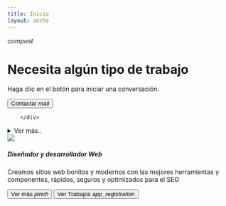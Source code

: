 ```yaml
---
title: Inicio
layout: ancho
---
```

   <div class="large-space"></div>
   <div class="large-space"></div>

<div class="center-align">
          <i class="extra">compost</i>
          <h1 class="center-align">Necesita algún tipo de trabajo</h1>
          <p>Haga clic en el botón para iniciar una conversación.</p>
          <div class="space"></div>
          <nav class="center-align">
              <button data-ui="#dialog-modal">Contactar   <i>mail</i></button>
          </nav>
  
        </div>
<article>
  <details>
  <summary class="blue-text">Ver más..</summary>
<article>
  <h2 class="center-align"><strong>Diseño y Desarrollo Web:</strong></h2>
   <div class="fill medium-height middle-align center-align padding">
     <div class="center-align">
      <i class="extra">terminal</i>
          <h5 class="center-align">Somos expertos en diseño y desarrollo web</h5>
  <p>"Nuestra pasión es convertir tus ideas en sitios web impresionantes y funcionales. En <b>webgae</b>, combinamos creatividad y tecnología para crear experiencias en línea excepcionales. Nuestro equipo altamente calificado trabaja en estrecha colaboración contigo para diseñar sitios web a medida que reflejen la esencia de tu marca y cumplan con tus objetivos comerciales.</p>
    </div>
      </div>
  <div class="space"></div>
 <div class="primary medium-height middle-align center-align padding"> 
    <div class="center-align">
     <i class="extra">all_inbox</i>
          <h5 class="center-align">Ofrecemos soluciones de diseño web responsivo</h5>
  <p>Lo que significa que tu sitio se verá y funcionará perfectamente en todos los dispositivos, desde teléfonos móviles hasta computadoras de escritorio. Además, optimizamos cada aspecto de tu sitio para garantizar una velocidad de carga rápida y una experiencia de usuario óptima.</p>
  </div>
   </div>
  <div class="space"></div>
 <div class="fill medium-height middle-align center-align padding">
    <div class="center-align">
        <i class="extra">build</i>
          <h5 class="center-align">Webgae soluciones </h5>
  <p><b>En Webgae</b>, comprendemos la importancia del SEO. Por eso, nuestros sitios web están diseñados teniendo en cuenta las mejores prácticas de optimización para motores de búsqueda. Esto significa que tu sitio estará listo para destacar en los resultados de búsqueda, atrayendo más tráfico orgánico y clientes potenciales.</p>
     </div> 
   </div>
  <div class="space"></div>
   <div class="primary medium-height middle-align center-align padding"> 
      <div class="center-align">
         <i class="extra">record_voice_over </i>
          <h5 class="center-align"> Estamos aquí para ayudarte </h5>
Ya sea que necesites un nuevo sitio web desde cero, una actualización de tu sitio existente o servicios de desarrollo web personalizados, estamos aquí para ayudarte. Contáctanos hoy mismo para llevar tu presencia en línea al siguiente nivel y lograr el éxito en la web."
   </div>  
     </div>
   </article>
</details>
</article>
   <div class="large-space"></div>
<article class="no-padding">
      <div class="grid no-space">
        <div class="s12 m12 l6 round">
      <img class="responsive large" src="https://blogger.googleusercontent.com/img/a/AVvXsEhwa28EUJFeE8FsrxtZ5A1qsqY6b7VHF1zsNHnKEhVLiafthN0Yc8u5DBI3cjnfOaSmWEwpCn-Dle4KjSfR_mdz7KlWM9Oz3rYQzFWA7W3LuyTPhTLwGEDXSPwmvHGEjXlvYWbyr0yfeqRDhl53FB0V9HbdylV2bceRvPqb8Wd9pBFasJKcSwFUvitYoA=w396-h311" />
        </div>
        <div class="s12 m12 l6">
          <div class="padding">
            <h5>Diseñador y desarrollador Web</h5>
            <p>Creamos sitios web bonitos y modernos con las mejores herramientas y componentes, rápidos, seguros y optimizados para el SEO</p>
            <nav>
                <a href="https://www.webgae.com/p/sobre-nosotros.html">  <button>Ver más <i class="extra">pinch</i></button></a>  <a href="https://www.webgae.com/p/mis-trabajos.html">  <button class="button orange">Ver Trabajos <i class="extra">app_registration</i></button></a> 
            </nav>
          </div>
      </div>    
    <div class="large-space"></div>

<dialog class="modal" id="dialog-modal">
<form action="https://formspree.io/f/xjvqpgzq" method="POST">
  <!-- Nombre -->

  <div class="field label extra border">
    <input type="text" id="nombre" name="nombre" required />
    <label>Su nombre</label>
  </div>

  <!-- Correo electrónico -->

  <div class="field label extra border">
    <input type="email" id="email" name="_replyto" required />
    <label>Correo Electrónico:</label>
  </div>

  <!-- Mensaje -->

  <div class="field textarea label border extra">
    <textarea id="mensaje" name="mensaje" rows="4" required></textarea>
    <label>Label</label>
  </div>

  <!-- Botón de Enviar -->
  <button type="submit">Enviar</button>
</form>
 
  <nav class="right-align">
    <button class="border" data-ui="#dialog-modal">Cancelar</button>
  </nav>
</dialog>
 <div class="large-space"></div>
 <div class="large-space"></div>

<div class="large-space"></div>
